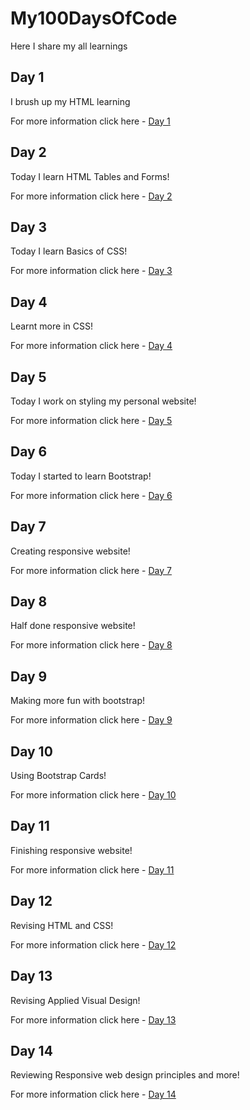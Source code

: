 # My100DaysOfCode
Here I share my all learnings

## Day 1
I brush up my HTML learning

For more information click here - [Day 1](Day1/Day1.md)

## Day 2 
Today I learn HTML Tables and Forms!

For more information click here - [Day 2](Day2/Day2.md)

## Day 3
Today I learn Basics of CSS!

For more information click here - [Day 3](Day3/Day3.md)

## Day 4
Learnt more in CSS!

For more information click here - [Day 4](Day4/Day4.md)

## Day 5
Today I work on styling my personal website!

For more information click here - [Day 5](Day5/Day5.md)

## Day 6
Today I started to learn Bootstrap!

For more information click here - [Day 6](Day6/Day6.md)

## Day 7
Creating responsive website!

For more information click here - [Day 7](Day7/Day7.md)

## Day 8
Half done responsive website!

For more information click here - [Day 8](Day8/Day8.md)

## Day 9
Making more fun with bootstrap!

For more information click here - [Day 9](Day9/Day9.md)

## Day 10
Using Bootstrap Cards!

For more information click here - [Day 10](Day10/Day10.md)

## Day 11
Finishing responsive website!

For more information click here - [Day 11](Day11/Day11.md)

## Day 12
Revising HTML and CSS!

For more information click here - [Day 12](Day12/Day12.md)

## Day 13
Revising Applied Visual Design!

For more information click here - [Day 13](Day13/Day13.md)

## Day 14
Reviewing Responsive web design principles and more!

For more information click here - [Day 14](Day14/Day14.md)
